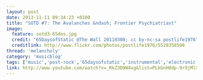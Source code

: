 ```yaml
---
layout: post
date: 2013-11-11 09:34:23 +0100
title: "SOTD #7: The Avalanches &ndash; Frontier Psychiatriast"
image:
  feature: sotd3-65dos.jpg
  credit: "65DaysofStatic @The Wall 20110308; cc by-nc-sa postlife1976"
  creditlink: http://www.flickr.com/photos/postlife1976/5528358598
thread: 'melancholy'
category: 'musicblog'
tags: ['music','post-rock','65daysofstatic','instrumental','electronic','united kingdom','song of the day']
link: http://www.youtube.com/watch?v=_RkZ3D9W4vg&list=PLkGnH0dp-9r9jMlXPP9GYTFpZ68XfIPvg&index=2
---
```


